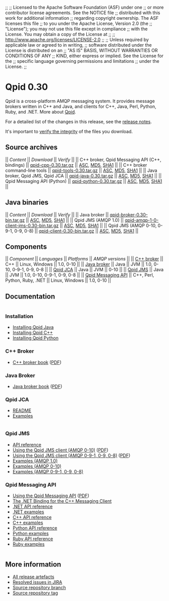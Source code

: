 ;;
;; Licensed to the Apache Software Foundation (ASF) under one
;; or more contributor license agreements.  See the NOTICE file
;; distributed with this work for additional information
;; regarding copyright ownership.  The ASF licenses this file
;; to you under the Apache License, Version 2.0 (the
;; "License"); you may not use this file except in compliance
;; with the License.  You may obtain a copy of the License at
;; 
;;   http://www.apache.org/licenses/LICENSE-2.0
;; 
;; Unless required by applicable law or agreed to in writing,
;; software distributed under the License is distributed on an
;; "AS IS" BASIS, WITHOUT WARRANTIES OR CONDITIONS OF ANY
;; KIND, either express or implied.  See the License for the
;; specific language governing permissions and limitations
;; under the License.
;;

<script type="text/javascript">
  _deferredFunctions.push(function() {
      if ("0.30" === "{{current_release}}") {
          _modifyCurrentReleaseLinks();
      }
  });
</script>

# Qpid 0.30

Qpid is a cross-platform AMQP messaging system.  It provides message
brokers written in C++ and Java, and clients for C++, Java, Perl,
Python, Ruby, and .NET.  More about [Qpid]({{site_url}}/index.html).

For a detailed list of the changes in this release, see the [release
notes](release-notes.html).

It's important to [verify the
integrity]({{site_url}}/download.html#verify-what-you-download) of the
files you download.

## Source archives

  || *Content* || *Download* || *Verify* ||
  || C++ broker, Qpid Messaging API (C++, bindings) || [qpid-cpp-0.30.tar.gz](http://archive.apache.org/dist/qpid/0.30/qpid-cpp-0.30.tar.gz) || [ASC](http://archive.apache.org/dist/qpid/0.30/qpid-cpp-0.30.tar.gz.asc), [MD5](http://archive.apache.org/dist/qpid/0.30/qpid-cpp-0.30.tar.gz.md5), [SHA1](http://archive.apache.org/dist/qpid/0.30/qpid-cpp-0.30.tar.gz.sha1) ||
  || C++ broker command-line tools || [qpid-tools-0.30.tar.gz](http://archive.apache.org/dist/qpid/0.30/qpid-tools-0.30.tar.gz) || [ASC](http://archive.apache.org/dist/qpid/0.30/qpid-tools-0.30.tar.gz.asc), [MD5](http://archive.apache.org/dist/qpid/0.30/qpid-tools-0.30.tar.gz.md5), [SHA1](http://archive.apache.org/dist/qpid/0.30/qpid-tools-0.30.tar.gz.sha1) ||
  || Java broker, Qpid JMS, Qpid JCA || [qpid-java-0.30.tar.gz](http://archive.apache.org/dist/qpid/0.30/qpid-java-0.30.tar.gz) || [ASC](http://archive.apache.org/dist/qpid/0.30/qpid-java-0.30.tar.gz.asc), [MD5](http://archive.apache.org/dist/qpid/0.30/qpid-java-0.30.tar.gz.md5), [SHA1](http://archive.apache.org/dist/qpid/0.30/qpid-java-0.30.tar.gz.sha1) ||
  || Qpid Messaging API (Python) || [qpid-python-0.30.tar.gz](http://archive.apache.org/dist/qpid/0.30/qpid-python-0.30.tar.gz) || [ASC](http://archive.apache.org/dist/qpid/0.30/qpid-python-0.30.tar.gz.asc), [MD5](http://archive.apache.org/dist/qpid/0.30/qpid-python-0.30.tar.gz.md5), [SHA1](http://archive.apache.org/dist/qpid/0.30/qpid-python-0.30.tar.gz.sha1) ||

## Java binaries

  || *Content* || *Download* || *Verify* ||
  || Java broker || [qpid-broker-0.30-bin.tar.gz](http://archive.apache.org/dist/qpid/0.30/binaries/qpid-broker-0.30-bin.tar.gz) || [ASC](http://archive.apache.org/dist/qpid/0.30/binaries/qpid-broker-0.30-bin.tar.gz.asc), [MD5](http://archive.apache.org/dist/qpid/0.30/binaries/qpid-broker-0.30-bin.tar.gz.md5), [SHA1](http://archive.apache.org/dist/qpid/0.30/binaries/qpid-broker-0.30-bin.tar.gz.sha1) ||
  || Qpid JMS (AMQP 1.0) || [qpid-amqp-1-0-client-jms-0.30-bin.tar.gz](http://archive.apache.org/dist/qpid/0.30/binaries/qpid-amqp-1-0-client-jms-0.30-bin.tar.gz) || [ASC](http://archive.apache.org/dist/qpid/0.30/binaries/qpid-amqp-1-0-client-jms-0.30-bin.tar.gz.asc), [MD5](http://archive.apache.org/dist/qpid/0.30/binaries/qpid-amqp-1-0-client-jms-0.30-bin.tar.gz.md5), [SHA1](http://archive.apache.org/dist/qpid/0.30/binaries/qpid-amqp-1-0-client-jms-0.30-bin.tar.gz.sha1) ||
  || Qpid JMS (AMQP 0-10, 0-9-1, 0-9, 0-8) || [qpid-client-0.30-bin.tar.gz](http://archive.apache.org/dist/qpid/0.30/binaries/qpid-client-0.30-bin.tar.gz) || [ASC](http://archive.apache.org/dist/qpid/0.30/binaries/qpid-client-0.30-bin.tar.gz.asc), [MD5](http://archive.apache.org/dist/qpid/0.30/binaries/qpid-client-0.30-bin.tar.gz.md5), [SHA1](http://archive.apache.org/dist/qpid/0.30/binaries/qpid-client-0.30-bin.tar.gz.sha1) ||

## Components

  || *Component* || *Languages* || *Platforms* || *AMQP versions* ||
  || [C++ broker]({{site_url}}/components/cpp-broker/index.html) || C++ || Linux, Windows || 1.0, 0-10 ||
  || [Java broker]({{site_url}}/components/java-broker/index.html) || Java || JVM || 1.0, 0-10, 0-9-1, 0-9, 0-8 ||
  || [Qpid JCA]({{site_url}}/components/qpid-jca/index.html) || Java || JVM || 0-10 ||
  || [Qpid JMS]({{site_url}}/components/qpid-jms/index.html) || Java || JVM || 1.0, 0-10, 0-9-1, 0-9, 0-8 ||
  || [Qpid Messaging API]({{site_url}}/components/messaging-api/index.html) || C++, Perl, Python, Ruby, .NET || Linux, Windows || 1.0, 0-10 ||

## Documentation

<div class="two-column" markdown="1">
<div class="column" markdown="1">

### Installation

 - [Installing Qpid Java](java-broker/book/Java-Broker-Installation.html)
 - [Installing Qpid C++](http://svn.apache.org/repos/asf/qpid/branches/0.30/qpid/cpp/INSTALL)
 - [Installing Qpid Python](http://svn.apache.org/repos/asf/qpid/branches/0.30/qpid/python/README.txt)

### C++ Broker

 - [C++ broker book](cpp-broker/book/index.html) ([PDF](cpp-broker/cpp-broker-book.pdf))

### Java Broker

 - [Java broker book](java-broker/book/index.html) ([PDF](java-broker/java-broker-book.pdf))

### Qpid JCA

 - [README](http://svn.apache.org/repos/asf/qpid/branches/0.30/qpid/java/jca/README.txt)
 - [Examples](http://svn.apache.org/repos/asf/qpid/branches/0.30/qpid/java/jca/example/)

</div>
<div class="column" markdown="1">

### Qpid JMS

 - [API reference](http://docs.oracle.com/javaee/1.4/api/javax/jms/package-summary.html)
 - [Using the Qpid JMS client (AMQP 0-10)](programming/book/QpidJMS.html) ([PDF](programming/programming-book.pdf))
 - [Using the Qpid JMS client (AMQP 0-9-1, 0-9, 0-8)](jms-client-0-8/book/index.html) ([PDF](jms-client-0-8/jms_client08-book.pdf))
 - [Examples (AMQP 1.0)](http://svn.apache.org/repos/asf/qpid/branches/0.30/qpid/java/amqp-1-0-client-jms/example)
 - [Examples (AMQP 0-10)](qpid-jms/examples/index.html)
 - [Examples (AMQP 0-9-1, 0-9, 0-8)](jms-client-0-8/book/JMS-Client-0-8-Examples.html)

### Qpid Messaging API

 - [Using the Qpid Messaging API](programming/book/ch02.html) ([PDF](programming/programming-book.pdf))
 - [The .NET Binding for the C++ Messaging Client](programming/book/ch05.html)
 - [.NET API reference](messaging-api/dotnet/api/index.html)
 - [.NET examples](messaging-api/dotnet/examples/index.html)
 - [C++ API reference](messaging-api/cpp/api/index.html)
 - [C++ examples](messaging-api/cpp/examples/index.html)
 - [Python API reference](messaging-api/python/api/index.html)
 - [Python examples](messaging-api/python/examples/index.html)
 - [Ruby API reference](messaging-api/ruby/api/index.html)
 - [Ruby examples](messaging-api/ruby/examples/index.html)

</div>
</div>

## More information

 - [All release artefacts](http://archive.apache.org/dist/qpid/0.30)
 - [Resolved issues in JIRA](https://issues.apache.org/jira/issues/?jql=project+%3D+QPID+AND+fixVersion+in+%28%270.29%27%2C+%270.30%27%29+ORDER+BY+priority+DESC)
 - [Source repository branch](http://svn.apache.org/repos/asf/qpid/branches/0.30)
 - [Source repository tag](http://svn.apache.org/repos/asf/qpid/tags/0.30)